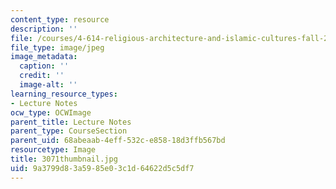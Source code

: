 ```yaml
---
content_type: resource
description: ''
file: /courses/4-614-religious-architecture-and-islamic-cultures-fall-2002/9a3799d83a5985e03c1d64622d5c5df7_3071thumbnail.jpg
file_type: image/jpeg
image_metadata:
  caption: ''
  credit: ''
  image-alt: ''
learning_resource_types:
- Lecture Notes
ocw_type: OCWImage
parent_title: Lecture Notes
parent_type: CourseSection
parent_uid: 68abeaab-4eff-532c-e858-18d3ffb567bd
resourcetype: Image
title: 3071thumbnail.jpg
uid: 9a3799d8-3a59-85e0-3c1d-64622d5c5df7
---
```

